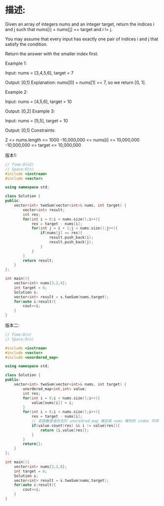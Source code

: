 # 描述:
Given an array of integers nums and an integer target, return the indices i and j such that nums[i] + nums[j] == target and i != j.

You may assume that every input has exactly one pair of indices i and j that satisfy the condition.

Return the answer with the smaller index first.

Example 1:

Input: 
nums = [3,4,5,6], target = 7

Output: [0,1]
Explanation: nums[0] + nums[1] == 7, so we return [0, 1].

Example 2:

Input: nums = [4,5,6], target = 10

Output: [0,2]
Example 3:

Input: nums = [5,5], target = 10

Output: [0,1]
Constraints:

2 <= nums.length <= 1000
-10,000,000 <= nums[i] <= 10,000,000
-10,000,000 <= target <= 10,000,000

版本1:
```C++
// Time:O(n2)
// Space:O(n)
#include <iostream>
#include <vector>

using namespace std;

class Solution {
public:
    vector<int> twoSum(vector<int>& nums, int target) {
        vector<int> result;
        int res;
        for(int i = 0;i < nums.size();i++){
            res = target - nums[i]; 
            for(int j = i + 1;j < nums.size();j++){
                if(nums[j] == res){
                    result.push_back(i);
                    result.push_back(j);
                }
            }
        }
        return result; 
    }
};

int main(){
    vector<int> nums{3,2,4};
    int target = 6;
    Solution s;
    vector<int> result = s.twoSum(nums,target);
    for(auto i:result){
        cout<<i;
    }
}
```

版本二:
```C++
// Time:O(n)
// Space:O(n)

#include <iostream>
#include <vector>
#include <unordered_map>

using namespace std;

class Solution {
public:
    vector<int> twoSum(vector<int>& nums, int target) {
        unordered_map<int,int> value;
        int res;
        for(int i = 0;i < nums.size();i++){
            value[nums[i]] = i;
        }
        for(int i = 0;i < nums.size();i++){
            res = target - nums[i];
            // 若兩數差值存在於 unoredred_map 裡且與 nums 陣列的 index 不同
            if(value.count(res) && i != value[res]){
                return {i,value[res]};
            }
        }
        return{};
    }
};

int main(){
    vector<int> nums{3,2,8};
    int target = 6;
    Solution s;
    vector<int> result = s.twoSum(nums,target);
    for(auto i:result){
        cout<<i;
    }
}
```